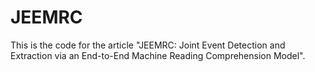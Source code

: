 # JEEMRC
This is the code for the article "JEEMRC: Joint Event Detection and Extraction via an End-to-End Machine Reading Comprehension Model".
